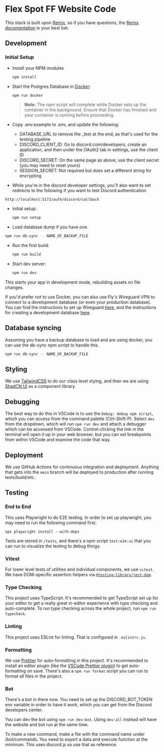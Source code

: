 # Flex Spot FF Website Code

This stack is built upon [Remix](https://remix.run/), so if you have questions,
the [Remix documentation](https://remix.run/docs/en/main) is your best bet.

## Development

### Initial Setup

- Install your NPM modules

  ```sh
  npm install
  ```

- Start the Postgres Database in [Docker](https://www.docker.com/get-started):

  ```sh
  npm run docker
  ```

  > **Note:** The npm script will complete while Docker sets up the container in
  > the background. Ensure that Docker has finished and your container is
  > running before proceeding.

- Copy .env.example to .env, and update the following:

  - DATABASE_URL to remove the \_test at the end, as that's used for the testing
    pipeline
  - DISCORD_CLIENT_ID: Go to discord.com/developers, create an application, and
    then under the OAuth2 tab in settings, use the client ID
  - DISCORD_SECRET: On the same page as above, use the client secret (you may
    need to reset yours)
  - SESSION_SECRET: Not required but does set a different string for encrypting

- While you're in the discord developer settings, you'll also want to set
  redirects to the following if you want to test Discord authentication

```
http://localhost:5173/auth/discord/callback
```

- Initial setup:

  ```sh
  npm run setup
  ```

- Load database dump if you have one.

```sh
npm run db-sync -- NAME_OF_BACKUP_FILE
```

- Run the first build:

  ```sh
  npm run build
  ```

- Start dev server:

  ```sh
  npm run dev
  ```

This starts your app in development mode, rebuilding assets on file changes.

If you'd prefer not to use Docker, you can also use Fly's Wireguard VPN to
connect to a development database (or even your production database). You can
find the instructions to set up Wireguard
[here](https://fly.io/docs/reference/private-networking/#install-your-wireguard-app),
and the instructions for creating a development database
[here](https://fly.io/docs/reference/postgres/).

## Database syncing

Assuming you have a backup database to load and are using docker, you can use
the db-sync npm script to handle this.

```sh
npm run db-sync -- NAME_OF_BACKUP_FILE
```

## Styling

We use [TailwindCSS](https://tailwindcss.com/) to do our class level stying, and
then we are using [ShadCN UI](https://ui.shadcn.com/) as a component library.

## Debugging

The best way to do this in VSCode is to use the `Debug: debug npm script`, which
you can access from the command palette (Ctrl-Shift-P). Select `dev` from the
dropdown, which will run `npm run dev` and attach a debugger which can be
accessed from VSCode. Control-clicking the link in the terminal will open it up
in your web browser, but you can set breakpoints from within VSCode and examine
the code that way.

## Deployment

We use GitHub Actions for continuous integration and deployment. Anything that
gets into the `main` branch will be deployed to production after running
tests/build/etc..

## Testing

### End to End

This uses Playwright to do E2E testing. In order to set up playwright, you may
need to run the following command first:

```
npx playwright install --with-deps
```

Tests are stored in `/tests`, and there's a npm script `test:e2e:ui` that you
can run to visualize the testing to debug things.

### Vitest

For lower level tests of utilities and individual components, we use `vitest`.
We have DOM-specific assertion helpers via
[`@testing-library/jest-dom`](https://testing-library.com/jest-dom).

### Type Checking

This project uses TypeScript. It's recommended to get TypeScript set up for your
editor to get a really great in-editor experience with type checking and
auto-complete. To run type checking across the whole project, run
`npm run typecheck`.

### Linting

This project uses ESLint for linting. That is configured in `.eslintrc.js`.

### Formatting

We use [Prettier](https://prettier.io/) for auto-formatting in this project.
It's recommended to install an editor plugin (like the
[VSCode Prettier plugin](https://marketplace.visualstudio.com/items?itemName=esbenp.prettier-vscode))
to get auto-formatting on save. There's also a `npm run format` script you can
run to format all files in the project.

### Bot

There's a bot in there now. You need to set up the DISCORD_BOT_TOKEN env
variable in order to have it work, which you can get from the Discord developers
center.

You can dev the bot using `npm run dev:bot`. Using `dev:all` instead will have
the website and bot run at the same time.

To make a new command, make a file with the command name under /bot/commands.
You need to export a data and execute function at the minimum. This uses
discord.js so use that as reference.
